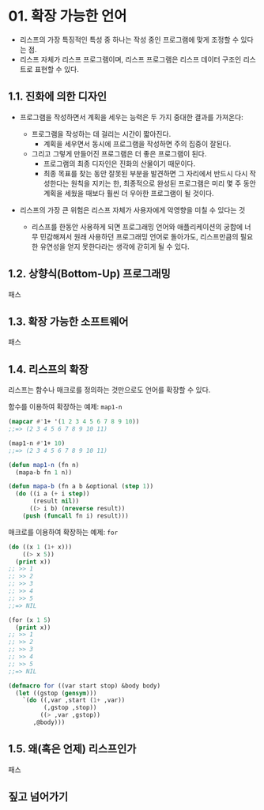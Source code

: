 # 01. 확장 가능한 언어

- 리스프의 가장 특징적인 특성 중 하나는 작성 중인 프로그램에 맞게 조정할 수 있다는 점.
- 리스프 자체가 리스프 프로그램이며, 리스프 프로그램은 리스프 데이터 구조인 리스트로 표현할 수 있다.

## 1.1. 진화에 의한 디자인

- 프로그램을 작성하면서 계획을 세우는 능력은 두 가지 중대한 결과를 가져온다:
  - 프로그램을 작성하는 데 걸리는 시간이 짧아진다. 
    - 계획을 세우면서 동시에 프로그램을 작성하면 주의 집중이 잘된다.
  - 그리고 그렇게 만들어진 프로그램은 더 좋은 프로그램이 된다.
    - 프로그램의 최종 디자인은 진화의 산물이기 때문이다.
    - 최종 목표를 찾는 동안 잘못된 부분을 발견하면 그 자리에서 반드시 다시 작성한다는 원칙을 지키는 한, 최종적으로 완성된 프로그램은 미리 몇 주 동안 계획을 세웠을 때보다 훨씬 더 우아한 프로그램이 될 것이다.

- 리스프의 가장 큰 위험은 리스프 자체가 사용자에게 악영향을 미칠 수 있다는 것
  - 리스프를 한동안 사용하게 되면 프로그래밍 언어와 애플리케이션의 궁합에 너무 민감해져서 원래 사용하던 프로그래밍 언어로 돌아가도, 리스프만큼의 필요한 유연성을 얻지 못한다라는 생각에 갇히게 될 수 있다.

## 1.2. 상향식(Bottom-Up) 프로그래밍

패스

## 1.3. 확장 가능한 소프트웨어

패스

## 1.4. 리스프의 확장

리스프는 함수나 매크로를 정의하는 것만으로도 언어를 확장할 수 있다.

함수를 이용하여 확장하는 예제: `map1-n`

``` lisp
(mapcar #'1+ '(1 2 3 4 5 6 7 8 9 10))
;;=> (2 3 4 5 6 7 8 9 10 11)
```

``` lisp
(map1-n #'1+ 10)
;;=> (2 3 4 5 6 7 8 9 10 11)

(defun map1-n (fn n)
  (mapa-b fn 1 n))

(defun mapa-b (fn a b &optional (step 1))
  (do ((i a (+ i step))
       (result nil))
      ((> i b) (nreverse result))
    (push (funcall fn i) result)))
```

매크로를 이용하여 확장하는 예제: `for`

``` lisp
(do ((x 1 (1+ x)))
    ((> x 5))
  (print x))
;; >> 1
;; >> 2
;; >> 3
;; >> 4
;; >> 5
;;=> NIL
```

``` lisp
(for (x 1 5)
  (print x))
;; >> 1
;; >> 2
;; >> 3
;; >> 4
;; >> 5
;;=> NIL

(defmacro for ((var start stop) &body body)
  (let ((gstop (gensym)))
    `(do ((,var ,start (1+ ,var))
          (,gstop ,stop))
         ((> ,var ,gstop))
       ,@body)))
```

## 1.5. 왜(혹은 언제) 리스프인가

패스

## 짚고 넘어가기

